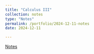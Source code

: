 ```yaml
---
title: "Calculus III"
collection: notes
type: "Notes"
permalink: /portfolio/2024-12-11-notes
date: 2024-12-11

---
```

[Notes](https://drive.google.com/drive/folders/1_Xq6sz_ghaCRQkFldoow09TAer5KfBR_?usp=sharing)
